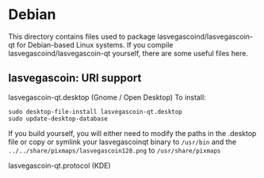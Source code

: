 
Debian
====================
This directory contains files used to package lasvegascoind/lasvegascoin-qt
for Debian-based Linux systems. If you compile lasvegascoind/lasvegascoin-qt yourself, there are some useful files here.

## lasvegascoin: URI support ##


lasvegascoin-qt.desktop  (Gnome / Open Desktop)
To install:

	sudo desktop-file-install lasvegascoin-qt.desktop
	sudo update-desktop-database

If you build yourself, you will either need to modify the paths in
the .desktop file or copy or symlink your lasvegascoinqt binary to `/usr/bin`
and the `../../share/pixmaps/lasvegascoin128.png` to `/usr/share/pixmaps`

lasvegascoin-qt.protocol (KDE)

